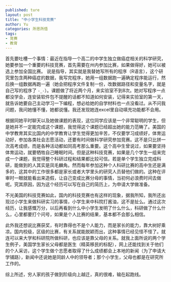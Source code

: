 ```yaml
---
published: ture
layout: post
title: "中小学生科技竞赛"
author: Yu
categories: 所思所悟
tags:
- 竞赛
- 教育
---
```


首先要吐槽一个事情：最近在指导一个高二的中学生独立做癌症相关的科学研究，她要参加一个重要的科技竞赛，首先需要在州内参加比赛，如果做得好，她可以被选上参加全国比赛。
说是指导，其实就是我替她写所有的程序（R语言），这个研究里包含两种癌症的数据，我写完程序，她用一组数据跑一遍确定程序能运行，然后换一组数据再跑一遍（她会把程序文件复制一份，改数据路径和变量名字，就是自己写的程序了 <code>-_-</code>）。课题做了将近两个月，来实验室不到8次。她对写程序一点都没学会，连安装软件包不提醒的话都不知道如何安装，记得来实验室的第一天，就告诉她要自己主动学习一下编程，想必给她的自学材料也一点没看过。从不问我问题，我问她懂不懂，她都说懂。我还发现她连excel里自动填充功能都不会用。

根据同她平时聊天以及她做课题的表现，这位同学应该是一个非常聪明的学生，但是她并不一定能完成这个课题，我觉得这个课题已经超出她的能力范畴了。美国的中学教育其实比国内的中学教育让学生觉得更加辛苦，不仅要学习成绩好，体育运动好，参加各类社会志愿活动，还要有时间做科学研究参加竞赛。这不是只比拼一次高考成绩，而是各种活动都如同高考那么重要。这个高中生曾说过，如果要坚持体育运动，就要牺牲自己睡眠时间。但是这种科技竞赛，如果是几个学生一组来完成一个课题，我觉得整个科研过程和结果都比较可信。若是单个学生独立完成科研，能做到的人其实是凤毛麟角。然而每年参加这种个人科研比赛的高中生还是满多的，这其中的工作很多都是家长或者大学里头的研究人员替他们做的。这种在评审时一眼就能看出来造假，让自己变成比赛分母的事情，当初何必浪费时间去做呢。究其原因，因为这个经历可以写在自己的简历上，为申请大学做准备。

不光美国的科技竞赛如此，国内的科技竞赛也有这样的现象，据我所知，我所还出现过小学生来做科研实习的事情，小学生来中科院打酱油，这不是扯么。通过这次经历，让我感慨万分，以后再看到什么中小学生发明了什么什么，科研做了什么什么，心里都要打个问号，如果是个人比赛的结果，基本都不会那么相信。

此外我还想说比赛获奖，有时靠得也不是个人能力，而是家长的能力，靠大树好乘凉。国内校级，区级的比赛，有关系就能脱颖而出，这种事情已经见怪不怪了。就连可以来大学和科研院所做科研，也应该是靠父母的关系。就我上面所说的两个学生例子，美国学生家长父母都是医生（精英移民的标配），网上还能找到关于他们的个人采访，这个学生做个志愿者取得了什么成绩都会上本地的新闻（为了申请大学铺路），新闻中还说她是同龄人中的领导者；那个小学生，父母也都是在研究所工作的。

综上所述，穷人家的孩子做到阶级向上越迁，真的很难，输在起跑线。

